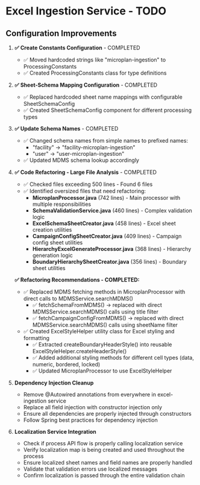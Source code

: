 # Excel Ingestion Service - TODO

## Configuration Improvements

1. **✅ Create Constants Configuration** - COMPLETED
   - ✅ Moved hardcoded strings like "microplan-ingestion" to ProcessingConstants
   - ✅ Created ProcessingConstants class for type definitions

2. **✅ Sheet-Schema Mapping Configuration** - COMPLETED
   - ✅ Replaced hardcoded sheet name mappings with configurable SheetSchemaConfig
   - ✅ Created SheetSchemaConfig component for different processing types

3. **✅ Update Schema Names** - COMPLETED
   - ✅ Changed schema names from simple names to prefixed names:
     - "facility" → "facility-microplan-ingestion"
     - "user" → "user-microplan-ingestion"
   - ✅ Updated MDMS schema lookup accordingly

4. **✅ Code Refactoring - Large File Analysis** - COMPLETED
   - ✅ Checked files exceeding 500 lines - Found 6 files
   - ✅ Identified oversized files that need refactoring:
     - **MicroplanProcessor.java** (742 lines) - Main processor with multiple responsibilities
     - **SchemaValidationService.java** (460 lines) - Complex validation logic
     - **ExcelSchemaSheetCreator.java** (458 lines) - Excel sheet creation utilities  
     - **CampaignConfigSheetCreator.java** (409 lines) - Campaign config sheet utilities
     - **HierarchyExcelGenerateProcessor.java** (368 lines) - Hierarchy generation logic
     - **BoundaryHierarchySheetCreator.java** (356 lines) - Boundary sheet utilities
   
   **✅ Refactoring Recommendations - COMPLETED:**
   - ✅ Replaced MDMS fetching methods in MicroplanProcessor with direct calls to MDMSService.searchMDMS()
     - ✅ fetchSchemaFromMDMS() → replaced with direct MDMSService.searchMDMS() calls using title filter
     - ✅ fetchCampaignConfigFromMDMS() → replaced with direct MDMSService.searchMDMS() calls using sheetName filter
   - ✅ Created ExcelStyleHelper utility class for Excel styling and formatting
     - ✅ Extracted createBoundaryHeaderStyle() into reusable ExcelStyleHelper.createHeaderStyle()
     - ✅ Added additional styling methods for different cell types (data, numeric, bordered, locked)
     - ✅ Updated MicroplanProcessor to use ExcelStyleHelper

5. **Dependency Injection Cleanup**
   - Remove @Autowired annotations from everywhere in excel-ingestion service
   - Replace all field injection with constructor injection only
   - Ensure all dependencies are properly injected through constructors
   - Follow Spring best practices for dependency injection

6. **Localization Service Integration**
   - Check if process API flow is properly calling localization service
   - Verify localization map is being created and used throughout the process
   - Ensure localized sheet names and field names are properly handled
   - Validate that validation errors use localized messages
   - Confirm localization is passed through the entire validation chain